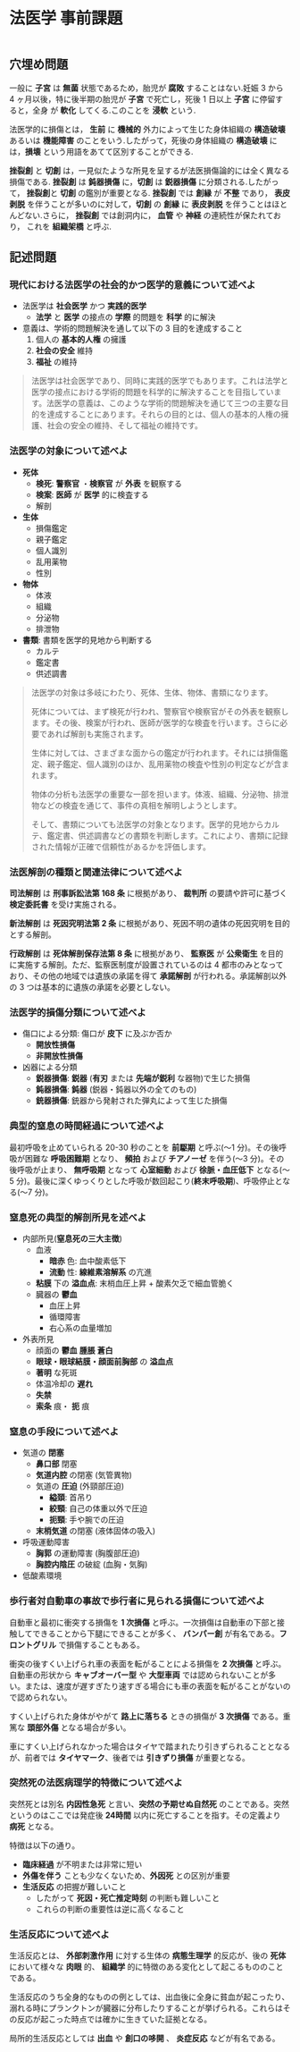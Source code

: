 # 法医学 事前課題

```toc

```

## 穴埋め問題

一般に **子宮** は **無菌** 状態であるため，胎児が **腐敗** することはない.妊娠 3 から 4 ヶ月以後，特に後半期の胎児が **子宮** で死亡し，死後 1 日以上 **子宮** に停留すると，全身 が **軟化** してくる.このことを **浸軟** という.

法医学的に損傷とは， **生前** に **機械的** 外力によって生じた身体組織の **構造破壊** あるいは **機能障害** のことをいう.したがって，死後の身体組織の **構造破壊** には，**損壊** という用語をあてて区別することができる.

**挫裂創** と **切創** は，一見似たような所見を呈するが法医損傷論的には全く異なる損傷である. **挫裂創** は **鈍器損傷** に，**切創** は **鋭器損傷** に分類される.したがって， **挫裂創**と **切創** の鑑別が重要となる. **挫裂創** では **創縁** が **不整** であり， **表皮剥脱** を伴うことが多いのに対して，**切創** の **創縁** に **表皮剥脱** を伴うことはほとんどない.さらに， **挫裂創** では創洞内に， **血管** や **神経** の連続性が保たれており， これを **組織架橋** と呼ぶ.

## 記述問題

### 現代における法医学の社会的かつ医学的意義について述べよ

- 法医学は **社会医学** かつ **実践的医学**
  - **法学** と **医学** の接点の **学際** 的問題を **科学** 的に解決
- 意義は、学術的問題解決を通して以下の 3 目的を達成すること
  1.  個人の **基本的人権** の擁護
  2.  **社会の安全** 維持
  3.  **福祉** の維持

> 法医学は社会医学であり、同時に実践的医学でもあります。これは法学と医学の接点における学術的問題を科学的に解決することを目指しています。法医学の意義は、このような学術的問題解決を通じて三つの主要な目的を達成することにあります。それらの目的とは、個人の基本的人権の擁護、社会の安全の維持、そして福祉の維持です。

### 法医学の対象について述べよ

- **死体**
  - **検死**: **警察官** ・**検察官** が **外表** を観察する
  - **検案**: **医師** が **医学** 的に検査する
  - 解剖
- **生体**
  - 損傷鑑定
  - 親子鑑定
  - 個人識別
  - 乱用薬物
  - 性別
- **物体**
  - 体液
  - 組織
  - 分泌物
  - 排泄物
- **書類**: 書類を医学的見地から判断する
  - カルテ
  - 鑑定書
  - 供述調書

> 法医学の対象は多岐にわたり、死体、生体、物体、書類になります。
>
> 死体については、まず検死が行われ、警察官や検察官がその外表を観察します。その後、検案が行われ、医師が医学的な検査を行います。さらに必要であれば解剖も実施されます。
>
> 生体に対しては、さまざまな面からの鑑定が行われます。それには損傷鑑定、親子鑑定、個人識別のほか、乱用薬物の検査や性別の判定などが含まれます。
>
> 物体の分析も法医学の重要な一部を担います。体液、組織、分泌物、排泄物などの検査を通じて、事件の真相を解明しようとします。
>
> そして、書類についても法医学の対象となります。医学的見地からカルテ、鑑定書、供述調書などの書類を判断します。これにより、書類に記録された情報が正確で信頼性があるかを評価します。

### 法医解剖の種類と関連法律について述べよ

**司法解剖** は **刑事訴訟法第 168 条** に根拠があり、 **裁判所** の要請や許可に基づく **検定委託書** を受け実施される。

**新法解剖** は **死因究明法第 2 条** に根拠があり、死因不明の遺体の死因究明を目的とする解剖。

**行政解剖** は **死体解剖保存法第 8 条** に根拠があり、 **監察医** が **公衆衛生** を目的に実施する解剖。ただ、監察医制度が設置されているのは 4 都市のみとなっており、その他の地域では遺族の承諾を得て **承諾解剖** が行われる。承諾解剖以外の 3 つは基本的に遺族の承諾を必要としない。

### 法医学的損傷分類について述べよ

- 傷口による分類: 傷口が **皮下** に及ぶか否か
  - **開放性損傷**
  - **非開放性損傷**
- 凶器による分類
  - **鋭器損傷**: **鋭器** (**有刃** または **先端が鋭利** な器物)で生じた損傷
  - **鈍器損傷**: **鈍器** (鋭器・鈍器以外の全てのもの)
  - **銃器損傷**: 銃器から発射された弾丸によって生じた損傷

### 典型的窒息の時間経過について述べよ

最初呼吸を止めていられる 20-30 秒のことを **前駆期** と呼ぶ(〜1 分)。その後呼吸が困難な **呼吸困難期** となり、 **頻拍** および **チアノーゼ** を伴う(〜3 分)。その後呼吸が止まり、 **無呼吸期** となって **心室細動** および **徐脈・血圧低下** となる(〜5 分)。最後に深くゆっくりとした呼吸が数回起こり(**終末呼吸期**)、呼吸停止となる(〜7 分)。

### 窒息死の典型的解剖所見を述べよ

- 内部所見(**窒息死の三大主徴**)
  - 血液
    - **暗赤** 色: 血中酸素低下
    - **流動** 性: **線維素溶解系** の亢進
  - **粘膜** 下の **溢血点**: 末梢血圧上昇 + 酸素欠乏で細血管脆く
  - 臓器の **鬱血**
    - 血圧上昇
    - 循環障害
    - 右心系の血量増加
- 外表所見
  - 顔面の **鬱血** **腫脹** **蒼白**
  - **眼球・眼球結膜・顔面前胸部** の **溢血点**
  - **著明** な死斑
  - 体温冷却の **遅れ**
  - **失禁**
  - **索条** 痕・ **扼** 痕

### 窒息の手段について述べよ

- 気道の **閉塞**
  - **鼻口部** 閉塞
  - **気道内腔** の閉塞 (気管異物)
  - 気道の **圧迫** (外頸部圧迫)
    - **縊頚**: 首吊り
    - **絞頸**: 自己の体重以外で圧迫
    - **扼頸**: 手や腕での圧迫
  - **末梢気道** の閉塞 (液体固体の吸入)
- 呼吸運動障害
  - **胸郭** の運動障害 (胸腹部圧迫)
  - **胸腔内陰圧** の破綻 (血胸・気胸)
- 低酸素環境

### 歩行者対自動車の事故で歩行者に見られる損傷について述べよ

自動車と最初に衝突する損傷を **1 次損傷** と呼ぶ。一次損傷は自動車の下部と接触してできることから下腿にできることが多く、 **バンパー創** が有名である。**フロントグリル** で損傷することもある。

衝突の後すくい上げられ車の表面を転がることによる損傷を **2 次損傷** と呼ぶ。自動車の形状から **キャブオーバー型** や **大型車両** では認められないことが多い。または、速度が遅すぎたり速すぎる場合にも車の表面を転がることがないので認められない。

すくい上げられた身体がやがて **路上に落ちる** ときの損傷が **3 次損傷** である。重篤な **頭部外傷** となる場合が多い。

車にすくい上げられなかった場合はタイヤで踏まれたり引きずられることとなるが、前者では **タイヤマーク**、後者では **引きずり損傷** が重要となる。

### 突然死の法医病理学的特徴について述べよ

突然死とは別名 **内因性急死** と言い、**突然の予期せぬ自然死** のことである。突然というのはここでは発症後 **24時間** 以内に死亡することを指す。その定義より **病死** となる。

特徴は以下の通り。

- **臨床経過** が不明または非常に短い
- **外傷を伴う** ことも少なくないため、**外因死** との区別が重要
- **生活反応** の把握が難しいこと
    - したがって **死因・死亡推定時刻** の判断も難しいこと
    - これらの判断の重要性は逆に高くなること

### 生活反応について述べよ

生活反応とは、 **外部刺激作用** に対する生体の **病態生理学** 的反応が、後の **死体** において様々な **肉眼** 的、 **組織学** 的に特徴のある変化として起こるもののことである。

生活反応のうち全身的なものの例としては、出血後に全身に貧血が起こったり、溺れる時にプランクトンが臓器に分布したりすることが挙げられる。これらはその反応が起こった時点では確かに生きていた証拠となる。

局所的生活反応としては **出血** や **創口の哆開** 、 **炎症反応** などが有名である。

